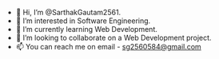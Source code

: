 - 👋 Hi, I’m @SarthakGautam2561.
- 👀 I’m interested in Software Engineering.
- 🌱 I’m currently learning Web Development.
- 💞️ I’m looking to collaborate on a Web Development project.
- 📫 You can reach me on email - sg2560584@gmail.com

<!---
SarthakGautam2561/SarthakGautam2561 is a ✨ special ✨ repository because its `README.md` (this file) appears on your GitHub profile.
You can click the Preview link to take a look at your changes.
--->
